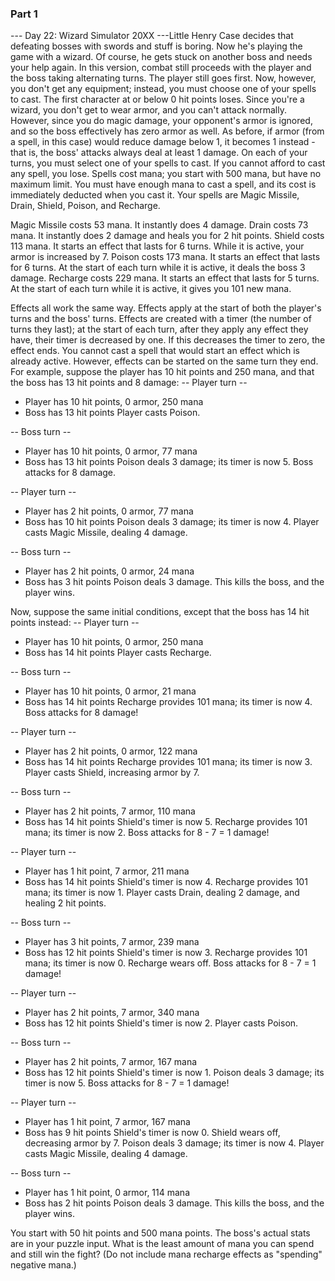 ### Part 1

--- Day 22: Wizard Simulator 20XX ---Little Henry Case decides that defeating bosses with swords and stuff is boring.  Now he's playing the game with a wizard.  Of course, he gets stuck on another boss and needs your help again.
In this version, combat still proceeds with the player and the boss taking alternating turns.  The player still goes first.  Now, however, you don't get any equipment; instead, you must choose one of your spells to cast.  The first character at or below 0 hit points loses.
Since you're a wizard, you don't get to wear armor, and you can't attack normally.  However, since you do magic damage, your opponent's armor is ignored, and so the boss effectively has zero armor as well.  As before, if armor (from a spell, in this case) would reduce damage below 1, it becomes 1 instead - that is, the boss' attacks always deal at least 1 damage.
On each of your turns, you must select one of your spells to cast.  If you cannot afford to cast any spell, you lose.  Spells cost mana; you start with 500 mana, but have no maximum limit.  You must have enough mana to cast a spell, and its cost is immediately deducted when you cast it.  Your spells are Magic Missile, Drain, Shield, Poison, and Recharge.

Magic Missile costs 53 mana.  It instantly does 4 damage.
Drain costs 73 mana.  It instantly does 2 damage and heals you for 2 hit points.
Shield costs 113 mana.  It starts an effect that lasts for 6 turns.  While it is active, your armor is increased by 7.
Poison costs 173 mana.  It starts an effect that lasts for 6 turns.  At the start of each turn while it is active, it deals the boss 3 damage.
Recharge costs 229 mana.  It starts an effect that lasts for 5 turns.  At the start of each turn while it is active, it gives you 101 new mana.

Effects all work the same way.  Effects apply at the start of both the player's turns and the boss' turns.  Effects are created with a timer (the number of turns they last); at the start of each turn, after they apply any effect they have, their timer is decreased by one.  If this decreases the timer to zero, the effect ends.  You cannot cast a spell that would start an effect which is already active.  However, effects can be started on the same turn they end.
For example, suppose the player has 10 hit points and 250 mana, and that the boss has 13 hit points and 8 damage:
-- Player turn --
- Player has 10 hit points, 0 armor, 250 mana
- Boss has 13 hit points
Player casts Poison.

-- Boss turn --
- Player has 10 hit points, 0 armor, 77 mana
- Boss has 13 hit points
Poison deals 3 damage; its timer is now 5.
Boss attacks for 8 damage.

-- Player turn --
- Player has 2 hit points, 0 armor, 77 mana
- Boss has 10 hit points
Poison deals 3 damage; its timer is now 4.
Player casts Magic Missile, dealing 4 damage.

-- Boss turn --
- Player has 2 hit points, 0 armor, 24 mana
- Boss has 3 hit points
Poison deals 3 damage. This kills the boss, and the player wins.

Now, suppose the same initial conditions, except that the boss has 14 hit points instead:
-- Player turn --
- Player has 10 hit points, 0 armor, 250 mana
- Boss has 14 hit points
Player casts Recharge.

-- Boss turn --
- Player has 10 hit points, 0 armor, 21 mana
- Boss has 14 hit points
Recharge provides 101 mana; its timer is now 4.
Boss attacks for 8 damage!

-- Player turn --
- Player has 2 hit points, 0 armor, 122 mana
- Boss has 14 hit points
Recharge provides 101 mana; its timer is now 3.
Player casts Shield, increasing armor by 7.

-- Boss turn --
- Player has 2 hit points, 7 armor, 110 mana
- Boss has 14 hit points
Shield's timer is now 5.
Recharge provides 101 mana; its timer is now 2.
Boss attacks for 8 - 7 = 1 damage!

-- Player turn --
- Player has 1 hit point, 7 armor, 211 mana
- Boss has 14 hit points
Shield's timer is now 4.
Recharge provides 101 mana; its timer is now 1.
Player casts Drain, dealing 2 damage, and healing 2 hit points.

-- Boss turn --
- Player has 3 hit points, 7 armor, 239 mana
- Boss has 12 hit points
Shield's timer is now 3.
Recharge provides 101 mana; its timer is now 0.
Recharge wears off.
Boss attacks for 8 - 7 = 1 damage!

-- Player turn --
- Player has 2 hit points, 7 armor, 340 mana
- Boss has 12 hit points
Shield's timer is now 2.
Player casts Poison.

-- Boss turn --
- Player has 2 hit points, 7 armor, 167 mana
- Boss has 12 hit points
Shield's timer is now 1.
Poison deals 3 damage; its timer is now 5.
Boss attacks for 8 - 7 = 1 damage!

-- Player turn --
- Player has 1 hit point, 7 armor, 167 mana
- Boss has 9 hit points
Shield's timer is now 0.
Shield wears off, decreasing armor by 7.
Poison deals 3 damage; its timer is now 4.
Player casts Magic Missile, dealing 4 damage.

-- Boss turn --
- Player has 1 hit point, 0 armor, 114 mana
- Boss has 2 hit points
Poison deals 3 damage. This kills the boss, and the player wins.

You start with 50 hit points and 500 mana points. The boss's actual stats are in your puzzle input. What is the least amount of mana you can spend and still win the fight?  (Do not include mana recharge effects as "spending" negative mana.)
